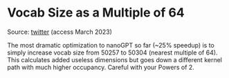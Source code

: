 # Vocab Size as a Multiple of 64

Source: [twitter](https://twitter.com/karpathy/status/1621578354024677377) (access March 2023)

The most dramatic optimization to nanoGPT so far (~25% speedup) is to simply increase vocab size from 50257 to 50304
(nearest multiple of 64). This calculates added useless dimensions but goes down a different kernel path with much
higher occupancy. Careful with your Powers of 2.

